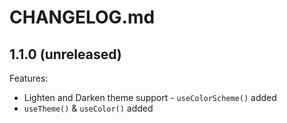 # CHANGELOG.md

## 1.1.0 (unreleased)

Features:

- Lighten and Darken theme support - `useColorScheme()` added
- `useTheme()` & `useColor()` added
